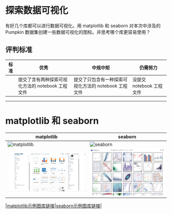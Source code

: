 # 探索数据可视化

有好几个库都可以进行数据可视化。用 matplotlib 和 seaborn 对本次中涉及的 Pumpkin 数据集创建一些数据可视化的图标。并思考哪个库更容易使用？

## 评判标准

| 标准 | 优秀 | 中规中矩 | 仍需努力 |
| -------- | --------- | -------- | ----------------- |
|          | 提交了含有两种探索可视化方法的 notebook 工程文件         |   提交了只包含有一种探索可视化方法的 notebook 工程文件       |  没提交  notebook 工程文件                 |

-------------
  
    
# matplotlib 和 seaborn 

| matplotlib | seaborn |
| -------- | --------- |
| ![matplotlib](https://matplotlib.org/stable/_static/logo_light.svg)| ![seaborn](https://seaborn.pydata.org/_static/logo-wide-lightbg.svg) |
|![matplotlib示例页面](./image/matplotlib_shili_wep.png)|![seaborn示例页面](./image/seaborn_shili_wep.png)|

|[matplotlib示例图库链接](https://matplotlib.org/stable/gallery/index.html)|[seaborn示例图库链接](https://seaborn.pydata.org/examples/index.html)|